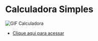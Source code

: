 # Calculadora Simples


<img src="https://cdn.discordapp.com/attachments/920032936823238658/930526912835633203/2022-01-11_15-08-39_2_1_2.gif" alt="GIF Calculadora">

* [Clique aqui para acessar](https://eduardohoths.github.io/projetos-pessoais/calculator)
